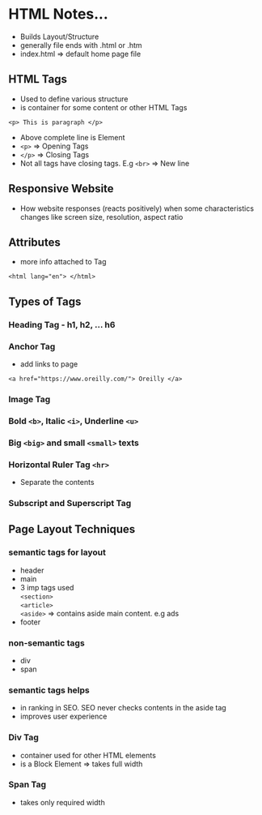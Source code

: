 # HTML Notes...
- Builds Layout/Structure
- generally file ends with .html or .htm
- index.html => default home page file

## HTML Tags
- Used to define various structure
- is container for some content or other HTML Tags

```
<p> This is paragraph </p>
```
- Above complete line is Element
- `<p>` => Opening Tags
- `</p>` => Closing Tags
- Not all tags have closing tags. E.g `<br>` => New line

## Responsive Website
- How website responses (reacts positively) when some characteristics  changes like screen size, resolution, aspect ratio
 
## Attributes
- more info attached to Tag
```
<html lang="en"> </html>
```

## Types of Tags
### Heading Tag - h1, h2, ... h6
### Anchor Tag 
- add links to page    
```
<a href="https://www.oreilly.com/"> Oreilly </a>
```
### Image Tag
### Bold `<b>`, Italic `<i>`, Underline `<u>`
### Big `<big>` and small `<small>` texts
### Horizontal Ruler Tag `<hr>`
- Separate the contents
### Subscript and Superscript Tag

## Page Layout Techniques
### semantic tags for layout
- header
- main
- 3 imp tags used  
`<section>`  
`<article>`  
`<aside>` => contains aside main content. e.g ads  
- footer

### non-semantic tags
- div
- span
### semantic tags helps 
- in ranking in SEO. SEO never checks contents in the aside tag
- improves user experience 

### Div Tag
- container used for other HTML elements
- is a Block Element => takes full width   

### Span Tag
- takes only required width 
